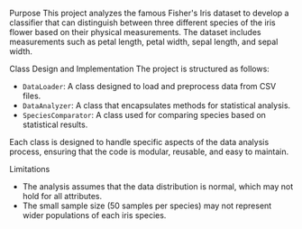 
Purpose
This project analyzes the famous Fisher's Iris dataset to develop a classifier that can distinguish between three different species of the iris flower based on their physical measurements. The dataset includes measurements such as petal length, petal width, sepal length, and sepal width.

Class Design and Implementation
The project is structured as follows:
- `DataLoader`: A class designed to load and preprocess data from CSV files.
- `DataAnalyzer`: A class that encapsulates methods for statistical analysis.
- `SpeciesComparator`: A class used for comparing species based on statistical results.

Each class is designed to handle specific aspects of the data analysis process, ensuring that the code is modular, reusable, and easy to maintain.

Limitations
- The analysis assumes that the data distribution is normal, which may not hold for all attributes.
- The small sample size (50 samples per species) may not represent wider populations of each iris species.
